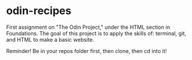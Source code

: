# odin-recipes
First assignment on "The Odin Project," under the HTML section in Foundations. The goal of this project is to apply the skills of: terminal, git, and HTML to make a basic website. 

Reminder! Be in your repos folder first, then clone, then cd into it!

